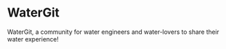 # WaterGit
 WaterGit, a community for water engineers and water-lovers to share their water experience!
